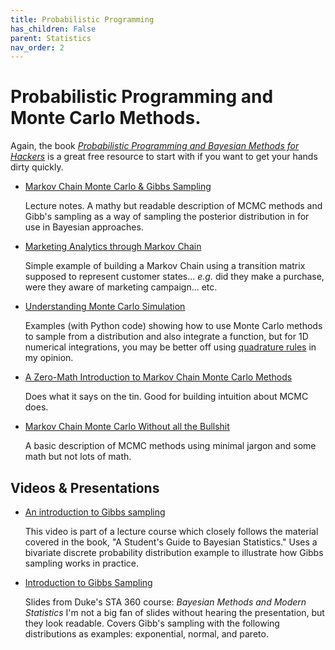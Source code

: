 ```yaml
---
title: Probabilistic Programming
has_children: False
parent: Statistics
nav_order: 2
---
```


# Probabilistic Programming and Monte Carlo Methods.

Again, the book [*Probabilistic Programming and Bayesian Methods for Hackers*](https://github.com/CamDavidsonPilon/Probabilistic-Programming-and-Bayesian-Methods-for-Hackers) is a great free resource to start with if you want to get your hands dirty quickly.

- [Markov Chain Monte Carlo & Gibbs Sampling](http://nitro.biosci.arizona.edu/courses/EEB596/handouts/Gibbs.pdf)

   Lecture notes. A mathy but readable description of MCMC methods and Gibb's sampling as a way of sampling the posterior distribution in for use in Bayesian approaches.

- [Marketing Analytics through Markov Chain](https://www.datasciencecentral.com/profiles/blogs/marketing-analytics-through-markov-chain)

   Simple example of building a Markov Chain using a transition matrix supposed to represent customer states... *e.g.* did they make a purchase, were they aware of marketing campaign... etc.

- [Understanding Monte Carlo Simulation](https://towardsdatascience.com/understanding-monte-carlo-simulation-eceb4c9cad4)

   Examples (with Python code) showing how to use Monte Carlo methods to sample from a distribution and also integrate a function, but for 1D numerical integrations, you may be better off using [quadrature rules](https://en.wikipedia.org/wiki/Numerical_integration#Methods_for_one-dimensional_integrals) in my opinion.

- [A Zero-Math Introduction to Markov Chain Monte Carlo Methods](https://towardsdatascience.com/a-zero-math-introduction-to-markov-chain-monte-carlo-methods-dcba889e0c50)

   Does what it says on the tin. Good for building intuition about MCMC does.

- [Markov Chain Monte Carlo Without all the Bullshit](https://jeremykun.com/2015/04/06/markov-chain-monte-carlo-without-all-the-bullshit/)

   A basic description of MCMC methods using minimal jargon and some math but not lots of math.
   
## Videos & Presentations

- [An introduction to Gibbs sampling](https://www.youtube.com/watch?v=ER3DDBFzH2g)

   This video is part of a lecture course which closely follows the material covered in the book, "A Student's Guide to Bayesian Statistics." Uses a bivariate discrete probability distribution example to illustrate how Gibbs sampling works in practice.

- [Introduction to Gibbs Sampling](http://www2.stat.duke.edu/~rcs46/modern_bayes17/lecturesModernBayes17/lecture-7/07-gibbs.pdf)

   Slides from Duke's STA 360 course: *Bayesian Methods and Modern Statistics* I'm not a big fan of slides without hearing the presentation, but they look readable. Covers Gibb's sampling with the following distributions as examples: exponential, normal, and pareto.
